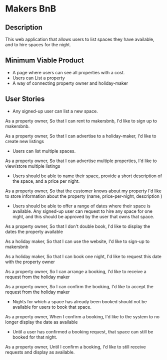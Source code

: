 # Makers BnB

## Description

This web application that allows users to list spaces they have available, and to hire spaces for the night.

## Minimum Viable Product

- A page where users can see all properties with a cost.
- Users can List a property
- A way of connecting property owner and holiday-maker

## User Stories

- Any signed-up user can list a new space.

As a property owner,
So that I can rent to makersbnb,
I'd like to sign up to makersbnb.

As a property owner,
So that I can advertise to a holiday-maker,
I'd like to create new listings


- Users can list multiple spaces.

As a property owner,
So that I can advertise multiple properties,
I'd like to view/store multiple listings


- Users should be able to name their space, provide a short description of the space, and a price per night.

As a property owner,
So that the customer knows about my property
I'd like to store information about the property (name, price-per-night, description )


- Users should be able to offer a range of dates where their space is available.
Any signed-up user can request to hire any space for one night, and this should be approved by the user that owns that space.

As a property owner,
So that I don't double book,
I'd like to display the dates the property available

As a holiday maker,
So that I can use the website,
I'd like to sign-up to makersbnb

As a holiday maker,
So that I can book one night,
I'd like to request this date with the property owner

As a property owner,
So I can arrange a booking,
I'd like to receive a request from the holiday maker

As a property owner,
So I can confirm the booking,
I'd like to accept the request from the holiday maker


- Nights for which a space has already been booked should not be available for users to book that space.

As a property owner,
When I confirm a booking,
I'd like to the system to no longer display the date as available


- Until a user has confirmed a booking request, that space can still be booked for that night.

As a property owner,
Until I confirm a booking,
I'd like to still receive requests and display as available.
